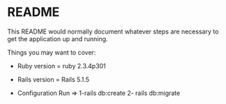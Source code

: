 # README

This README would normally document whatever steps are necessary to get the
application up and running.

Things you may want to cover:

* Ruby version = ruby 2.3.4p301

* Rails version = Rails 5.1.5

* Configuration
	Run => 1-rails db:create
			2- rails db:migrate



